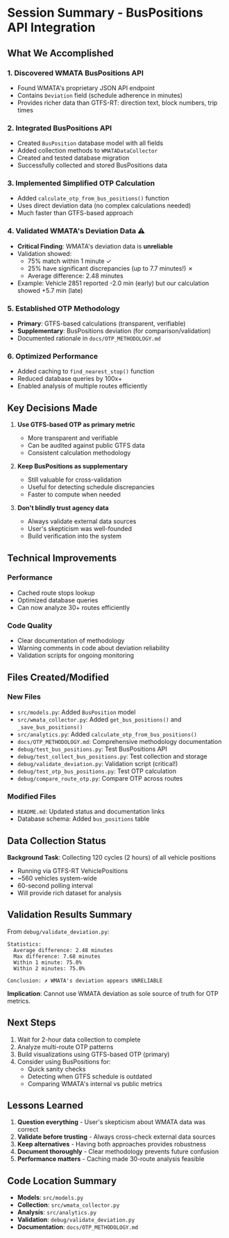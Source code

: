# Session Summary - BusPositions API Integration

## What We Accomplished

### 1. Discovered WMATA BusPositions API
- Found WMATA's proprietary JSON API endpoint
- Contains `Deviation` field (schedule adherence in minutes)
- Provides richer data than GTFS-RT: direction text, block numbers, trip times

### 2. Integrated BusPositions API
- Created `BusPosition` database model with all fields
- Added collection methods to `WMATADataCollector`
- Created and tested database migration
- Successfully collected and stored BusPositions data

### 3. Implemented Simplified OTP Calculation
- Added `calculate_otp_from_bus_positions()` function
- Uses direct deviation data (no complex calculations needed)
- Much faster than GTFS-based approach

### 4. Validated WMATA's Deviation Data ⚠️
- **Critical Finding**: WMATA's deviation data is **unreliable**
- Validation showed:
  - 75% match within 1 minute ✓
  - 25% have significant discrepancies (up to 7.7 minutes!) ✗
  - Average difference: 2.48 minutes
- Example: Vehicle 2851 reported -2.0 min (early) but our calculation showed +5.7 min (late)

### 5. Established OTP Methodology
- **Primary**: GTFS-based calculations (transparent, verifiable)
- **Supplementary**: BusPositions deviation (for comparison/validation)
- Documented rationale in `docs/OTP_METHODOLOGY.md`

### 6. Optimized Performance
- Added caching to `find_nearest_stop()` function
- Reduced database queries by 100x+
- Enabled analysis of multiple routes efficiently

## Key Decisions Made

1. **Use GTFS-based OTP as primary metric**
   - More transparent and verifiable
   - Can be audited against public GTFS data
   - Consistent calculation methodology

2. **Keep BusPositions as supplementary**
   - Still valuable for cross-validation
   - Useful for detecting schedule discrepancies
   - Faster to compute when needed

3. **Don't blindly trust agency data**
   - Always validate external data sources
   - User's skepticism was well-founded
   - Build verification into the system

## Technical Improvements

### Performance
- Cached route stops lookup
- Optimized database queries
- Can now analyze 30+ routes efficiently

### Code Quality
- Clear documentation of methodology
- Warning comments in code about deviation reliability
- Validation scripts for ongoing monitoring

## Files Created/Modified

### New Files
- `src/models.py`: Added `BusPosition` model
- `src/wmata_collector.py`: Added `get_bus_positions()` and `_save_bus_positions()`
- `src/analytics.py`: Added `calculate_otp_from_bus_positions()`
- `docs/OTP_METHODOLOGY.md`: Comprehensive methodology documentation
- `debug/test_bus_positions.py`: Test BusPositions API
- `debug/test_collect_bus_positions.py`: Test collection and storage
- `debug/validate_deviation.py`: Validation script (critical!)
- `debug/test_otp_bus_positions.py`: Test OTP calculation
- `debug/compare_route_otp.py`: Compare OTP across routes

### Modified Files
- `README.md`: Updated status and documentation links
- Database schema: Added `bus_positions` table

## Data Collection Status

**Background Task**: Collecting 120 cycles (2 hours) of all vehicle positions
- Running via GTFS-RT VehiclePositions
- ~560 vehicles system-wide
- 60-second polling interval
- Will provide rich dataset for analysis

## Validation Results Summary

From `debug/validate_deviation.py`:

```
Statistics:
  Average difference: 2.48 minutes
  Max difference: 7.68 minutes
  Within 1 minute: 75.0%
  Within 2 minutes: 75.0%

Conclusion: ✗ WMATA's deviation appears UNRELIABLE
```

**Implication**: Cannot use WMATA deviation as sole source of truth for OTP metrics.

## Next Steps

1. Wait for 2-hour data collection to complete
2. Analyze multi-route OTP patterns
3. Build visualizations using GTFS-based OTP (primary)
4. Consider using BusPositions for:
   - Quick sanity checks
   - Detecting when GTFS schedule is outdated
   - Comparing WMATA's internal vs public metrics

## Lessons Learned

1. **Question everything** - User's skepticism about WMATA data was correct
2. **Validate before trusting** - Always cross-check external data sources
3. **Keep alternatives** - Having both approaches provides robustness
4. **Document thoroughly** - Clear methodology prevents future confusion
5. **Performance matters** - Caching made 30-route analysis feasible

## Code Location Summary

- **Models**: `src/models.py`
- **Collection**: `src/wmata_collector.py`
- **Analysis**: `src/analytics.py`
- **Validation**: `debug/validate_deviation.py`
- **Documentation**: `docs/OTP_METHODOLOGY.md`

